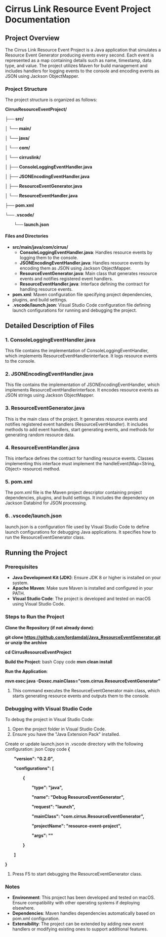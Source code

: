 ﻿# <a name="_hroe8050m8vs"></a>**Cirrus Link Resource Event Project Documentation**
## <a name="_j7xquaot6wwi"></a>**Project Overview**
The Cirrus Link Resource Event Project is a Java application that simulates a Resource Event Generator producing events every second. Each event is represented as a map containing details such as name, timestamp, data type, and value. The project utilizes Maven for build management and includes handlers for logging events to the console and encoding events as JSON using Jackson ObjectMapper.
### <a name="_ekdj2f71d4ul"></a>**Project Structure**
The project structure is organized as follows:

**CirrusResourceEventProject/**

**├── src/**

**│   └── main/**

**│       └── java/**

**│           └── com/**

**│               └── cirruslink/**

**│                   ├── ConsoleLoggingEventHandler.java**

**│                   ├── JSONEncodingEventHandler.java**

**│                   ├── ResourceEventGenerator.java**

**│                   └── ResourceEventHandler.java**

**├── pom.xml**

**└── .vscode/**

`    `**└── launch.json**

#### <a name="_4w4rc1xx64o1"></a>**Files and Directories**
- **src/main/java/com/cirrus/**
  - **ConsoleLoggingEventHandler.java**: Handles resource events by logging them to the console.
  - **JSONEncodingEventHandler.java**: Handles resource events by encoding them as JSON using Jackson ObjectMapper.
  - **ResourceEventGenerator.java**: Main class that generates resource events and notifies registered event handlers.
  - **ResourceEventHandler.java**: Interface defining the contract for handling resource events.
- **pom.xml**: Maven configuration file specifying project dependencies, plugins, and build settings.
- **.vscode/launch.json**: Visual Studio Code configuration file defining launch configurations for running and debugging the project.
## <a name="_5uo583hivxah"></a>**Detailed Description of Files**
### <a name="_f62u6v3evona"></a>**1. ConsoleLoggingEventHandler.java**
This file contains the implementation of ConsoleLoggingEventHandler, which implements ResourceEventHandlerinterface. It logs resource events to the console.
### <a name="_co7mvason7ix"></a>**2. JSONEncodingEventHandler.java**
This file contains the implementation of JSONEncodingEventHandler, which implements ResourceEventHandlerinterface. It encodes resource events as JSON strings using Jackson ObjectMapper.
### <a name="_t0g9qrt52y5e"></a>**3. ResourceEventGenerator.java**
This is the main class of the project. It generates resource events and notifies registered event handlers (ResourceEventHandler). It includes methods to add event handlers, start generating events, and methods for generating random resource data.
### <a name="_qvrdmip7bo2u"></a>**4. ResourceEventHandler.java**
This interface defines the contract for handling resource events. Classes implementing this interface must implement the handleEvent(Map<String, Object> resource) method.
### <a name="_gh0ef42o6wte"></a>**5. pom.xml**
The pom.xml file is the Maven project descriptor containing project dependencies, plugins, and build settings. It includes the dependency on Jackson Databind for JSON processing.
### <a name="_kp5lou2pej9"></a>**6. .vscode/launch.json**
launch.json is a configuration file used by Visual Studio Code to define launch configurations for debugging Java applications. It specifies how to run the ResourceEventGenerator class.
## <a name="_n6edjhq8bwk"></a>**Running the Project**
### <a name="_ct9zdj5xjefw"></a>**Prerequisites**
- **Java Development Kit (JDK)**: Ensure JDK 8 or higher is installed on your system.
- **Apache Maven**: Make sure Maven is installed and configured in your PATH.
- **Visual Studio Code**: The project is developed and tested on macOS using Visual Studio Code.
### <a name="_9hbnr7nwh88z"></a>**Steps to Run the Project**
**Clone the Repository (if not already done)**:

**git clone https://github.com/lordamdal/Java_ResourceEventGenerator.git or unzip the archive**

**cd CirrusResourceEventProject**

**Build the Project**:
bash
Copy code
**mvn clean install**

**Run the Application**:

**mvn exec:java -Dexec.mainClass="com.cirrus.ResourceEventGenerator"**

1. This command executes the ResourceEventGenerator main class, which starts generating resource events and outputs them to the console.
### <a name="_q5vwj449llsx"></a>**Debugging with Visual Studio Code**
To debug the project in Visual Studio Code:

1. Open the project folder in Visual Studio Code.
1. Ensure you have the "Java Extension Pack" installed.

Create or update launch.json in .vscode directory with the following configuration:
json
Copy code
**{**

`    `**"version": "0.2.0",**

`    `**"configurations": [**

`        `**{**

`            `**"type": "java",**

`            `**"name": "Debug ResourceEventGenerator",**

`            `**"request": "launch",**

`            `**"mainClass": "com.cirrus.ResourceEventGenerator",**

`            `**"projectName": "resource-event-project",**

`            `**"args": ""**

`        `**}**

`    `**]**

**}**

1. Press F5 to start debugging the ResourceEventGenerator class.
### <a name="_yi4yj9e145c"></a>**Notes**
- **Environment**: This project has been developed and tested on macOS. Ensure compatibility with other operating systems if deploying elsewhere.
- **Dependencies**: Maven handles dependencies automatically based on pom.xml configuration.
- **Extensibility**: The project can be extended by adding new event handlers or modifying existing ones to support additional features.

